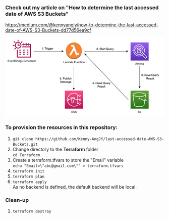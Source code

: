 ### Check out my article on "How to determine the last accessed date of AWS S3 Buckets"
https://medium.com/@kennyangjy/how-to-determine-the-last-accessed-date-of-AWS-S3-Buckets-dd77d56ea9cf

![Be notified of dormant S3 Buckets](./S3_Last_Accessed.jpg?raw=true "Be notified of dormant S3 Buckets")

### To provision the resources in this repository:
1. `git clone https://github.com/Kenny-AngJY/last-accessed-date-AWS-S3-Buckets.git`
2. Change directory to the **Terraform** folder <br> `cd Terraform`
3. Create a terraform.tfvars to store the "Email" variable <br> `echo "Email=\"abc@gmail.com\"" > terraform.tfvars`
4. `terraform init`
5. `terraform plan`
6. `terraform apply` <br>
As no backend is defined, the default backend will be local.

### Clean-up
1. `terraform destroy`